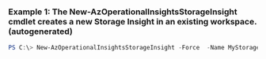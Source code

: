 ### Example 1: The New-AzOperationalInsightsStorageInsight cmdlet creates a new Storage Insight in an existing workspace. (autogenerated)
```powershell
PS C:\> New-AzOperationalInsightsStorageInsight -Force  -Name MyStorageInsight -ResourceGroupName ContosoResourceGroup -StorageAccountKey $StorageKey -StorageAccountResourceId $Storage.Id -Tables @(WADWindowsEventLogsTable) -WorkspaceName MyWorkspace
```

